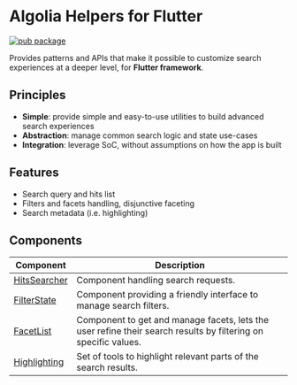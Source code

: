 # Algolia Helpers for Flutter

[![pub package](https://img.shields.io/pub/v/algolia_helper_flutter.svg)](https://pub.dev/packages/algolia_helper_flutter)

Provides patterns and APIs that make it possible to customize search experiences at a deeper level, for **Flutter
framework**.

## Principles

* **Simple**: provide simple and easy-to-use utilities to build advanced search experiences
* **Abstraction**: manage common search logic and state use-cases
* **Integration**: leverage SoC, without assumptions on how the app is built

## Features

* Search query and hits list
* Filters and facets handling, disjunctive faceting
* Search metadata (i.e. highlighting)

## Components

| Component         | Description                                                                                                    |
|-------------------|----------------------------------------------------------------------------------------------------------------|
| [HitsSearcher][0] | Component handling search requests.                                                                            |
| [FilterState][1]  | Component providing a friendly interface to manage search filters.                                             |
| [FacetList][2]    | Component to get and manage facets, lets the user refine their search results by filtering on specific values. |
| [Highlighting][3] | Set of tools to highlight relevant parts of the search results.                                                |


[0]: ../helper_dart/lib/src/hits_searcher.dart
[1]: ../helper_dart/lib/src/filter_state.dart
[2]: ../helper_dart/lib/src/facet_list.dart
[3]: lib/src/highlighting.dart
